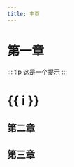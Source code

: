 ```yaml
---
title: 主页
---
```



# 第一章

::: tip
这是一个提示
:::


<h1 v-for="i in 3">{{ i }} </h1>





## 第二章

## 第三章

